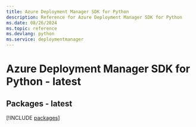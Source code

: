 ```yaml
---
title: Azure Deployment Manager SDK for Python
description: Reference for Azure Deployment Manager SDK for Python
ms.date: 08/26/2024
ms.topic: reference
ms.devlang: python
ms.service: deploymentmanager
---
```

# Azure Deployment Manager SDK for Python - latest
## Packages - latest
[!INCLUDE [packages](deployment-manager-index.md)]